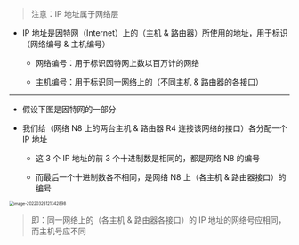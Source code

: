 > 注意：IP 地址属于网络层

- IP 地址是因特网（Internet）上的（主机 & 路由器）所使用的地址，用于标识（网络编号 & 主机编号）

	- 网络编号：用于标识因特网上数以百万计的网络

	- 主机编号：用于标识同一网络上的（不同主机 & 路由器的各接口）

---

- 假设下图是因特网的一部分

- 我们给（网络 N8 上的两台主机 & 路由器 R4 连接该网络的接口）各分配一个 IP 地址

  - 这 3 个 IP 地址的前 3 个十进制数是相同的，都是网络 N8 的编号

  - 而最后一个十进制数各不相同，是网络 N8 上（各主机 & 路由器接口）的编号

<img src="https://aliyun-oss-lpj.oss-cn-qingdao.aliyuncs.com/images/by-picgo/image-20220326121342898.png" alt="image-20220326121342898" style="zoom:50%;" />

> 即：同一网络上的（各主机 & 路由器各接口）的 IP 地址的网络号应相同，而主机号应不同

